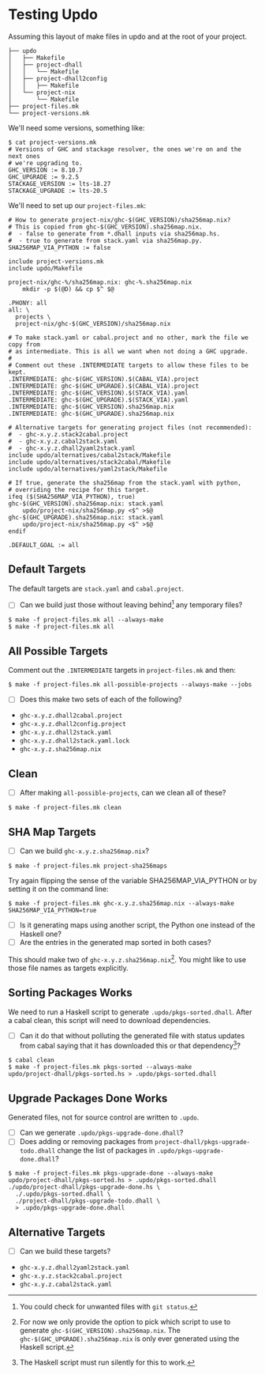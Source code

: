 # Testing Updo

Assuming this layout of make files in updo and at the root of your project.

```
├── updo
│   ├── Makefile
│   ├── project-dhall
│   │   └── Makefile
│   ├── project-dhall2config
│   │   ├── Makefile
│   └── project-nix
│       └── Makefile
├── project-files.mk
└── project-versions.mk
```

We'll need some versions, something like:

```
$ cat project-versions.mk 
# Versions of GHC and stackage resolver, the ones we're on and the next ones
# we're upgrading to.
GHC_VERSION := 8.10.7
GHC_UPGRADE := 9.2.5
STACKAGE_VERSION := lts-18.27
STACKAGE_UPGRADE := lts-20.5
```

We'll need to set up our `project-files.mk`:

```make
# How to generate project-nix/ghc-$(GHC_VERSION)/sha256map.nix?
# This is copied from ghc-$(GHC_VERSION).sha256map.nix.
#  - false to generate from *.dhall inputs via sha256map.hs.
#  - true to generate from stack.yaml via sha256map.py.
SHA256MAP_VIA_PYTHON := false

include project-versions.mk
include updo/Makefile

project-nix/ghc-%/sha256map.nix: ghc-%.sha256map.nix
	mkdir -p $(@D) && cp $^ $@

.PHONY: all
all: \
  projects \
  project-nix/ghc-$(GHC_VERSION)/sha256map.nix

# To make stack.yaml or cabal.project and no other, mark the file we copy from
# as intermediate. This is all we want when not doing a GHC upgrade.
#
# Comment out these .INTERMEDIATE targets to allow these files to be kept.
.INTERMEDIATE: ghc-$(GHC_VERSION).$(CABAL_VIA).project
.INTERMEDIATE: ghc-$(GHC_UPGRADE).$(CABAL_VIA).project
.INTERMEDIATE: ghc-$(GHC_VERSION).$(STACK_VIA).yaml
.INTERMEDIATE: ghc-$(GHC_UPGRADE).$(STACK_VIA).yaml
.INTERMEDIATE: ghc-$(GHC_VERSION).sha256map.nix
.INTERMEDIATE: ghc-$(GHC_UPGRADE).sha256map.nix

# Alternative targets for generating project files (not recommended):
#  - ghc-x.y.z.stack2cabal.project
#  - ghc-x.y.z.cabal2stack.yaml
#  - ghc-x.y.z.dhall2yaml2stack.yaml
include updo/alternatives/cabal2stack/Makefile
include updo/alternatives/stack2cabal/Makefile
include updo/alternatives/yaml2stack/Makefile

# If true, generate the sha256map from the stack.yaml with python,
# overriding the recipe for this target.
ifeq ($(SHA256MAP_VIA_PYTHON), true)
ghc-$(GHC_VERSION).sha256map.nix: stack.yaml
	updo/project-nix/sha256map.py <$^ >$@
ghc-$(GHC_UPGRADE).sha256map.nix: stack.yaml
	updo/project-nix/sha256map.py <$^ >$@
endif

.DEFAULT_GOAL := all
```

## Default Targets

The default targets are `stack.yaml` and `cabal.project`.

* [ ] Can we build just those without leaving behind[^check-temp-files] any
      temporary files?

[^check-temp-files]: You could check for unwanted files with `git status`.

```
$ make -f project-files.mk all --always-make
$ make -f project-files.mk all
```

## All Possible Targets

Comment out the `.INTERMEDIATE` targets in `project-files.mk` and then:

```
$ make -f project-files.mk all-possible-projects --always-make --jobs
```

* [ ] Does this make two sets of each of the following?

- `ghc-x.y.z.dhall2cabal.project`
- `ghc-x.y.z.dhall2config.project`
- `ghc-x.y.z.dhall2stack.yaml`
- `ghc-x.y.z.dhall2stack.yaml.lock`
- `ghc-x.y.z.sha256map.nix`

## Clean

* [ ] After making `all-possible-projects`, can we clean all of these?

```
$ make -f project-files.mk clean
```

## SHA Map Targets

* [ ] Can we build `ghc-x.y.z.sha256map.nix`?

```
$ make -f project-files.mk project-sha256maps
```

Try again flipping the sense of the variable SHA256MAP_VIA_PYTHON or by setting
it on the command line:

```
$ make -f project-files.mk ghc-x.y.z.sha256map.nix --always-make SHA256MAP_VIA_PYTHON=true
```

* [ ] Is it generating maps using another script, the Python one instead of the Haskell one?
* [ ] Are the entries in the generated map sorted in both cases?

This should make two of `ghc-x.y.z.sha256map.nix`[^version_only]. You might like to use those
file names as targets explicitly.

[^version_only]: For now we only provide the option to pick which script to use
  to generate `ghc-$(GHC_VERSION).sha256map.nix`. The
  `ghc-$(GHC_UPGRADE).sha256map.nix` is only ever generated using the Haskell
  script.

## Sorting Packages Works

We need to run a Haskell script to generate `.updo/pkgs-sorted.dhall`.  After a
cabal clean, this script will need to download dependencies.

* [ ] Can it do that without polluting the generated file with status updates from cabal saying
      that it has downloaded this or that dependency[^silent-script]?
      
[^silent-script]: The Haskell script must run silently for this to work.

```
$ cabal clean
$ make -f project-files.mk pkgs-sorted --always-make
updo/project-dhall/pkgs-sorted.hs > .updo/pkgs-sorted.dhall
```

## Upgrade Packages Done Works

Generated files, not for source control are written to  `.updo`.

* [ ] Can we generate `.updo/pkgs-upgrade-done.dhall`?
* [ ] Does adding or removing packages from
      `project-dhall/pkgs-upgrade-todo.dhall` change the list of packages in
      `.updo/pkgs-upgrade-done.dhall`?

```
$ make -f project-files.mk pkgs-upgrade-done --always-make
updo/project-dhall/pkgs-sorted.hs > .updo/pkgs-sorted.dhall
./updo/project-dhall/pkgs-upgrade-done.hs \
  ./.updo/pkgs-sorted.dhall \
  ./project-dhall/pkgs-upgrade-todo.dhall \
  > .updo/pkgs-upgrade-done.dhall
```

## Alternative Targets

* [ ] Can we build these targets?

- `ghc-x.y.z.dhall2yaml2stack.yaml`
- `ghc-x.y.z.stack2cabal.project`
- `ghc-x.y.z.cabal2stack.yaml`